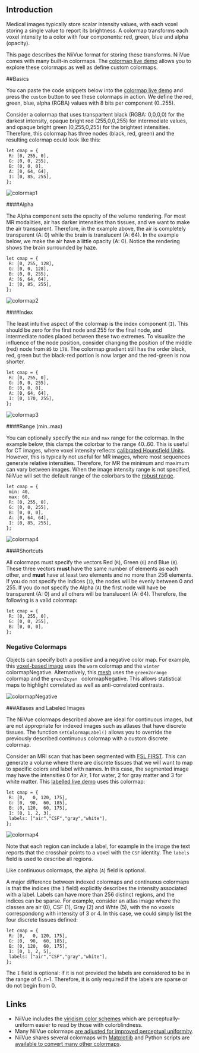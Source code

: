 ## Introduction

Medical images typically store scalar intensity values, with each voxel storing a single value to report its brightness. A colormap transforms each voxel intensity to a color with four components: red, green, blue and alpha (opacity).   

This page describes the NiiVue format for storing these transforms. NiiVue comes with many built-in colormaps. The [colormap live demo](https://niivue.github.io/niivue/features/colormaps.html) allows you to explore these colormaps as well as define custom colormaps.

##Basics

 You can paste the code snippets below into the [colormap live demo](https://niivue.github.io/niivue/features/colormaps.html) and press the `custom` button to see these colormaps in action. We define the red, green, blue, alpha (RGBA) values with 8 bits per component (0..255).

Consider a colormap that uses transpartent black (RGBA: 0,0,0,0) for the darkest intensity, opaque bright red (255,0,0,255) for intermediate values, and opaque bright green (0,255,0,255) for the brightest intensities. Therefore, this colormap has three nodes (black, red, green) and the resulting colormap could look like this:

```
let cmap = {
 R: [0, 255, 0],
 G: [0, 0, 255],
 B: [0, 0, 0],
 A: [0, 64, 64],
 I: [0, 85, 255],
};
```
![colormap1](colormap1.png)

####Alpha

The Alpha component sets the opacity of the volume rendering. For most MR modalities, air has darker intensities than tissues, and we want to make the air transparent. Therefore, in the example above, the air is completely transparent (A: 0) while the brain is translucent (A: 64). In the example below, we make the air have a little opacity (A: 0). Notice the rendering shows the brain surrounded by haze.

```
let cmap = {
 R: [0, 255, 128],
 G: [0, 0, 128],
 B: [0, 0, 255],
 A: [6, 64, 64],
 I: [0, 85, 255],
};
```

![colormap2](colormap2.png)

####Index

The least intuitive aspect of the colormap is the index component (`I`). This should be zero for the first node and 255 for the final node, and intermediate nodes placed between these two extremes. To visualize the influence of the node position, consider changing the position of the middle (red) node from `85` to `170`. The colormap gradient still has the order black, red, green but the black-red portion is now larger and the red-green is now shorter.

```
let cmap = {
 R: [0, 255, 0],
 G: [0, 0, 255],
 B: [0, 0, 0],
 A: [0, 64, 64],
 I: [0, 170, 255],
};
```

![colormap3](colormap3.png)

####Range (min..max)

You can optionally specify the `min` and `max` range for the colormap. In the example below, this clamps the colorbar to the range 40..60. This is useful for CT images, where voxel intensity reflects [calibrated Hounsfield Units](https://en.wikipedia.org/wiki/Hounsfield_scale). However, this is typically not useful for MR images, where most sequences generate relative intensities. Therefore, for MR the minimum and maximum can vary between images. When the image intensity range is not specified, NiiVue will set the default range of the colorbars to the [robust range](https://fsl.fmrib.ox.ac.uk/fsl/fslwiki/Fslutils).


```
let cmap = {
 min: 40,
 max: 60,
 R: [0, 255, 0],
 G: [0, 0, 255],
 B: [0, 0, 0],
 A: [0, 64, 64],
 I: [0, 85, 255],
};
```
![colormap4](colormap4.png)

####Shortcuts

All colormaps must specify the vectors Red (`R`), Green (`G`) and Blue (`B`). These three vectors **must** have the same number of elements as each other, and **must** have at least two elements and no more than 256 elements. If you do not specify the Indices (`I`), the nodes will be evenly between 0 and 255. If you do not specify the Alpha (`A`) the first node will have be transparent (A: 0) and all others will be translucent (A: 64). Therefore, the following is a valid colormap:

```
let cmap = {
 R: [0, 255, 0],
 G: [0, 0, 255],
 B: [0, 0, 0],
};
```

### Negative Colormaps

Objects can specify both a positive and a negative color map. For example, this [voxel-based image](https://niivue.github.io/niivue/features/alphathreshold.html) uses the `warm` colormap and the `winter` colormapNegative. Alternatively, this [mesh](https://niivue.github.io/niivue/features/mesh.stats.html) uses the `green2orange ` colormap and the `green2cyan ` colormapNegative. This allows statistical maps to highlight correlated as well as anti-correlated contrasts.

![colormapNegative](colormapNegative.png)

###Atlases and Labeled Images

The NiiVue colormaps described above are ideal for continuous images, but are not appropriate for indexed images such as atlases that have discrete tissues. The function `setColormapLabel()` allows you to override the previously described continuous colormap with a custom discrete colormap.

Consider an MRI scan that has been segmented with [FSL FIRST](https://fsl.fmrib.ox.ac.uk/fsl/fslwiki/FIRST). This can generate a volume where there are discrete tissues that we will want to map to specific colors and label with names. In this case, the segmented image may have the intensities 0 for Air, 1 for water, 2 for gray matter and 3 for white matter. This [labelled live demo](https://niivue.github.io/niivue/features/segment.html) uses this colormap:

```
let cmap = {
 R: [0,   0, 120, 175],
 G: [0,  90,  60, 185],
 B: [0, 120,  60, 175],
 I: [0, 1, 2, 3],
 labels: ["air","CSF","gray","white"],
};
```

![colormap4](label.png)

Note that each region can include a label, for example in the image the text reports that the crosshair points to a voxel with the `CSF` identity. The `labels` field is used to describe all regions.

Like continuous colormaps, the alpha (`A`) field is optional.

A major difference between indexed colormaps and continuous colormaps is that the indices (the `I` field) explicitly describes the intensity associated with a label. Labels can have more than 256 distinct regions, and the indices can be sparse. For example, consider an atlas image where the classes are air (0), CSF (1), Gray (2) and Whte (5), with the no voxels correspondong with intensity of 3 or 4. In this case, we could simply list the four discrete tissues defined:

```
let cmap = {
 R: [0,   0, 120, 175],
 G: [0,  90,  60, 185],
 B: [0, 120,  60, 175],
 I: [0, 1, 2, 5],
 labels: ["air","CSF","gray","white"],
};
```

The `I` field is optional: if it is not provided the labels are considered to be in the range of 0..n-1. Therefore, it is only required if the labels are sparse or do not begin from 0.

## Links

 - NiiVue includes the [viridism color schemes](https://jmsallan.netlify.app/blog/the-viridis-palettes/) which are perceptually-uniform easier to read by those with colorblindness.
 - Many NiiVue colormaps [are adjusted for improved perceptual uniformity](https://github.com/CPernet/brain_colours).
 - NiiVue shares several colormaps with [Matplotlib](https://matplotlib.org/stable/tutorials/colors/colormaps.html#sequential) and Python scripts are [available to convert many other colormaps](https://github.com/niivue/Py2NiiVueColormaps).